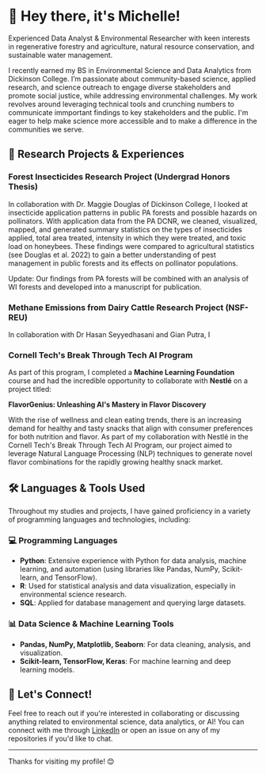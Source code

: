 # 👋 Hey there, it's Michelle!

Experienced Data Analyst & Environmental Researcher with keen interests in regenerative forestry and agriculture, natural resource conservation, and sustainable water management. 

I recently earned my BS in Environmental Science and Data Analytics from Dickinson College. I’m passionate about community-based science, applied research, and science outreach to engage diverse stakeholders and promote social justice, while addressing environmental challenges. My work revolves around leveraging technical tools and crunching numbers to communicate immportant findings to key stakeholders and the public. I'm eager to help make science more accessible and to make a difference in the communities we serve.

## 🎯 Research Projects & Experiences

### Forest Insecticides Research Project (Undergrad Honors Thesis)

In collaboration with Dr. Maggie Douglas of Dickinson College, I looked at insecticide application patterns in public PA forests and possible hazards on pollinators. With application data from the PA DCNR, we cleaned, visualized, mapped, and generated summary statistics on the types of insecticides applied, total area treated, intensity in which they were treated, and toxic load on honeybees. These findings were compared to agricultural statistics (see Douglas et al. 2022) to gain a better understanding of pest management in public forests and its effects on pollinator populations. 

Update: Our findings from PA forests will be combined with an analysis of WI forests and developed into a manuscript for publication.

### Methane Emissions from Dairy Cattle Research Project (NSF-REU)

In collaboration with Dr Hasan Seyyedhasani and Gian Putra, I 

### Cornell Tech's Break Through Tech AI Program
As part of this program, I completed a **Machine Learning Foundation** course and had the incredible opportunity to collaborate with **Nestlé** on a project titled:
  
**FlavorGenius: Unleashing AI's Mastery in Flavor Discovery**

With the rise of wellness and clean eating trends, there is an increasing demand for healthy and tasty snacks that align with consumer preferences for both nutrition and flavor. As part of my collaboration with Nestlé in the Cornell Tech's Break Through Tech AI Program, our project aimed to leverage Natural Language Processing (NLP) techniques to generate novel flavor combinations for the rapidly growing healthy snack market.



## 🛠️ Languages & Tools Used

Throughout my studies and projects, I have gained proficiency in a variety of programming languages and technologies, including:

### 💻 **Programming Languages**
- **Python**: Extensive experience with Python for data analysis, machine learning, and automation (using libraries like Pandas, NumPy, Scikit-learn, and TensorFlow).
- **R**: Used for statistical analysis and data visualization, especially in environmental science research.
- **SQL**: Applied for database management and querying large datasets.

### 📊 **Data Science & Machine Learning Tools**
- **Pandas, NumPy, Matplotlib, Seaborn**: For data cleaning, analysis, and visualization.
- **Scikit-learn, TensorFlow, Keras**: For machine learning and deep learning models.
  
## 💬 Let's Connect!
Feel free to reach out if you're interested in collaborating or discussing anything related to environmental science, data analytics, or AI! You can connect with me through [LinkedIn]([https://www.linkedin.com](https://www.linkedin.com/in/michelle-j-cao-a25293189/)) or open an issue on any of my repositories if you'd like to chat.

---

Thanks for visiting my profile! 😊

<!---
mcao694/mcao694 is a ✨ special ✨ repository because its `README.md` (this file) appears on your GitHub profile.
You can click the Preview link to take a look at your changes.
--->

